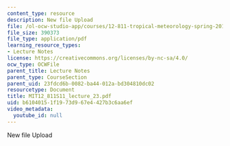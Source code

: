 ```yaml
---
content_type: resource
description: New file Upload
file: /ol-ocw-studio-app/courses/12-811-tropical-meteorology-spring-2011/b61040151f1973d967e4427b3c6aa6ef_MIT12_811S11_lecture_23.pdf
file_size: 390373
file_type: application/pdf
learning_resource_types:
- Lecture Notes
license: https://creativecommons.org/licenses/by-nc-sa/4.0/
ocw_type: OCWFile
parent_title: Lecture Notes
parent_type: CourseSection
parent_uid: 23fdcd6b-0082-ba44-012a-bd304810dc02
resourcetype: Document
title: MIT12_811S11_lecture_23.pdf
uid: b6104015-1f19-73d9-67e4-427b3c6aa6ef
video_metadata:
  youtube_id: null
---
```

New file Upload